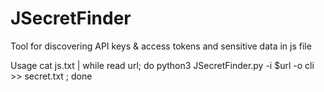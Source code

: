 # JSecretFinder
Tool for discovering API keys & access tokens and sensitive data in js file

Usage
cat js.txt | while read url; do python3 JSecretFinder.py -i $url -o cli >> secret.txt ; done
